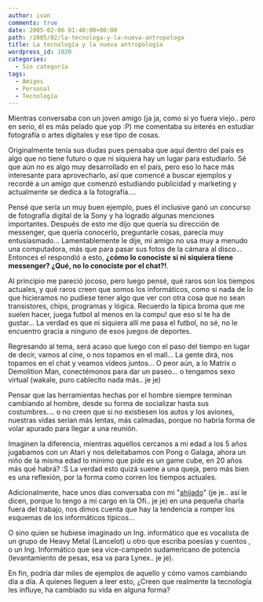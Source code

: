 ```yaml
---
author: ivan
comments: true
date: 2005-02-06 01:40:00+00:00
path: /2005/02/la-tecnologa-y-la-nueva-antropologa
title: La tecnología y la nueva antropología
wordpress_id: 1020
categories:
  - Sin categoría
tags:
  - Amigos
  - Personal
  - Tecnología
---
```


Mientras conversaba con un joven amigo (ja ja, como si yo fuera viejo.. pero en serio, él es más pelado que yop :P) me comentaba su interés en estudiar fotografía o artes digitales y ese tipo de cosas.

Originalmente tenía sus dudas pues pensaba que aquí dentro del país es algo que no tiene futuro o que ni siquiera hay un lugar para estudiarlo. Sé que aún no es algo muy desarrollado en el país, pero eso lo hace más interesante para aprovecharlo, así que comencé a buscar ejemplos y recordé a un amigo que comenzó estudiando publicidad y marketing y actualmente se dedica a la fotografía....

Pensé que sería un muy buen ejemplo, pues él inclusive ganó un concurso de fotografía digital de la Sony y ha logrado algunas menciones importantes. Después de esto me dijo que quería su dirección de messenger, que quería conocerlo, preguntarle cosas, parecía muy entusiasmado... Lamentablemente le dije, mi amigo no usa muy a menudo una computadora, más que para pasar sus fotos de la cámara al disco... Entonces el respondió a esto, **¿cómo lo conociste si ni siquiera tiene messenger? ¿Qué, no lo conociste por el chat?!**.

Al principio me pareció jocoso, pero luego pensé, qué raros son los tiempos actuales, y qué raros creen que somos los informáticos, como si nada de lo que hicieramos no pudiese tener algo que ver con otra cosa que no sean transistores, chips, programas y lógica. Recuerdo la típica broma que me suelen hacer, juega futbol al menos en la compu! que eso sí te ha de gustar... La verdad es que ni siquiera allí me pasa el futbol, no sé, no le encuentro gracia a ninguno de esos juegos de deportes.

Regresando al tema, será acaso que luego con el paso del tiempo en lugar de decir, vamos al cine, o nos topamos en el mall... La gente dirá, nos topamos en el chat y veamos videos juntos... O peor aún, a lo Matrix o Demolition Man, conectémonos para dar un paseo... o tengamos sexo virtual (wakale, puro cablecito nada más.. je je)

Pensar que las herramientas hechas por el hombre siempre terminan cambiando al hombre, desde su forma de socializar hasta sus costumbres.... o no creen que si no existiesen los autos y los aviones, nuestras vidas serían más lentas, más calmadas, porque no habría forma de volar apurado para llegar a una reunión.

Imaginen la diferencia, mientras aquellos cercanos a mi edad a los 5 años jugabamos con un Atari y nos deleitabamos con Pong o Galaga, ahora un niño de la misma edad lo mínimo que pide es un game cube, en 20 años más qué habrá? :S La verdad esto quizá suene a una queja, pero más bien es una reflexión, por la forma como corren los tiempos actuales.

Adicionalmente, hace unos días conversaba con mi "[ahijado](https://fhernando.111mb.com/)" (je je.. así le dicen, porque lo tengo a mi cargo en la Ofi.. je je) en una pequeña charla fuera del trabajo, nos dimos cuenta que hay la tendencia a romper los esquemas de los informáticos típicos...

O sino quien se hubiese imaginado un Ing. informático que es vocalista de un grupo de Heavy Metal (Lancelot) u otro que escriba poesías y cuentos , o un Ing. Informático que sea vice-campeón sudamericano de potencia (levantamiento de pesas, esa va para Lynex.. je je).

En fin, podría dar miles de ejemplos de aquello y cómo vamos cambiando día a día. A quienes lleguen a leer esto, ¿Creen que realmente la tecnología les influye, ha cambiado su vida en alguna forma?

